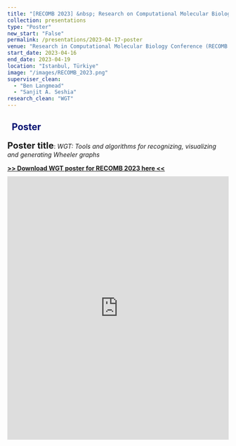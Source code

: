 ```yaml
---
title: "[RECOMB 2023] &nbsp; Research on Computational Molecular Biology 2023"
collection: presentations
type: "Poster"
new_start: "False"
permalink: /presentations/2023-04-17-poster
venue: "Research in Computational Molecular Biology Conference (RECOMB 2023)"
start_date: 2023-04-16
end_date: 2023-04-19
location: "Istanbul, Türkiye"
image: "/images/RECOMB_2023.png"
superviser_clean:
  - "Ben Langmead"
  - "Sanjit A. Seshia"
research_clean: "WGT"
---
```


<h2 style="color: #000f70"> <i class="fas fa-dot-circle" style="font-size:18px;"></i> &nbsp;&nbsp;Poster </h2>

<b style="font-size:15pt">Poster title</b>: <i>WGT: Tools and algorithms for recognizing, visualizing and generating Wheeler graphs</i>

<div id="content_cv_pdf">
  <a href="https://storage.googleapis.com/storage.khchao.com/JHU%20PhD/RECOMB2023/WGT_poster.pdf" target="_blan"><b> >> Download WGT poster for RECOMB 2023 here << </b></a>
  <p style="margin-top:10px">
    <iframe src="https://storage.googleapis.com/storage.khchao.com/JHU%20PhD/RECOMB2023/WGT_poster.pdf" width="100%" height="600" style="border:none;" scrolling="no"></iframe>
  </p>
</div>

